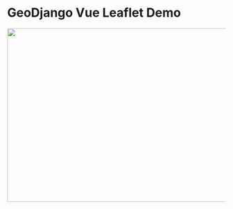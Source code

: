 # GeoDjango Vue Leaflet Demo

<img src="https://media.giphy.com/media/94qa7yE8C0mTORHC1g/giphy.gif" width="800" height="400" />
